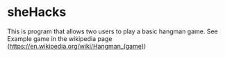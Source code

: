 # sheHacks
This is program that allows two users to play a basic hangman game. See Example game in the wikipedia page (https://en.wikipedia.org/wiki/Hangman_(game))
